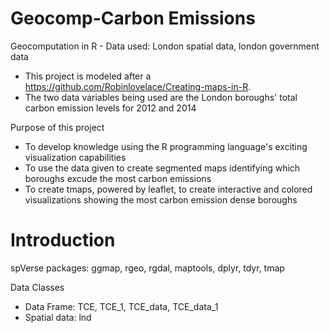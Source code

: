 # Geocomp-Carbon Emissions
Geocomputation in R - Data used: London spatial data, london government data
  - This project is modeled after a https://github.com/Robinlovelace/Creating-maps-in-R.
  - The two data variables being used are the London boroughs' total carbon emission levels for 2012 and 2014

Purpose of this project
  - To develop knowledge using the R programming language's exciting visualization capabilities
  - To use the data given to create segmented maps identifying which boroughs excude the most carbon emissions
  - To create tmaps, powered by leaflet, to create interactive and colored visualizations showing the most carbon emission dense 
    boroughs

# Introduction
spVerse packages: ggmap, rgeo, rgdal, maptools, dplyr, tdyr, tmap

Data Classes
  - Data Frame: TCE, TCE_1, TCE_data, TCE_data_1
  - Spatial data: lnd
